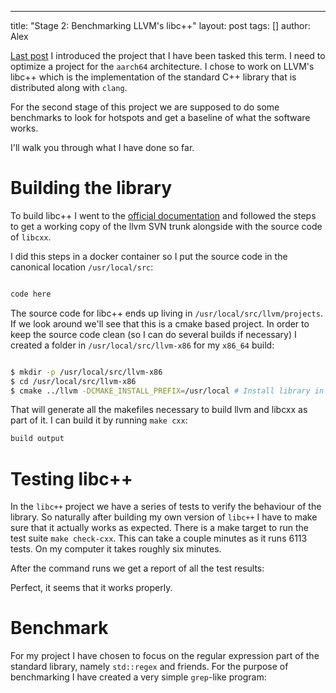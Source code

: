 ---
title: "Stage 2: Benchmarking LLVM's libc++"
layout: post
tags: []
author: Alex

[Last post]() I introduced the project that I have been tasked this term.
I need to optimize a project for the `aarch64` architecture. I chose to work
on LLVM's libc++ which is the implementation of the standard C++ library that
is distributed along with `clang`.

For the second stage of this project we are supposed to do some benchmarks to
look for hotspots and get a baseline of what the software works.

I'll walk you through what I have done so far.

# Building the library

To build libc++ I went to the [official documentation]() and followed the steps
to get a working copy of the llvm SVN trunk alongside with the source code of 
`libcxx`.

I did this steps in a docker container so I put the source code in the canonical
location `/usr/local/src`:

```bash

code here 
```

The source code for libc++ ends up living in `/usr/local/src/llvm/projects`. If we
look around we'll see that this is a cmake based project. In order to keep the source
code clean (so I can do several builds if necessary) I created a folder in `/usr/local/src/llvm-x86` for my `x86_64` build:

```bash

$ mkdir -p /usr/local/src/llvm-x86
$ cd /usr/local/src/llvm-x86
$ cmake ../llvm -DCMAKE_INSTALL_PREFIX=/usr/local # Install library in /usr/local

```

That will generate all the makefiles necessary to build llvm and libcxx as part of it.
I can build it by running `make cxx`:

```bash
build output
```

# Testing libc++

In the `libc++` project we have a series of tests to verify the behaviour of the library.
So naturally after building my own version of `libc++` I have to make sure that it actually
works as expected. There is a make target to run the test suite `make check-cxx`.
This can take a couple minutes as it runs 6113 tests. On my computer it takes roughly
six minutes.

After the command runs we get a report of all the test results:


Perfect, it seems that it works properly.

# Benchmark

For my project I have chosen to focus on the regular expression part of the standard
library, namely `std::regex` and friends. For the purpose of benchmarking I have created
a very simple `grep`-like program:


